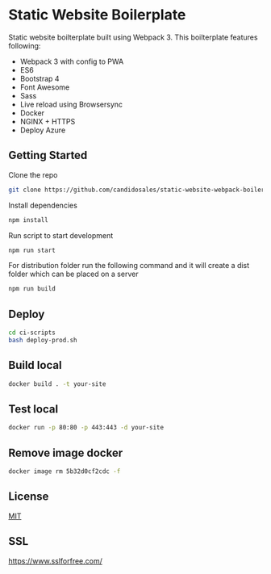 # Static Website Boilerplate

Static website boilterplate built using Webpack 3. This boilterplate features following:

- Webpack 3 with config to PWA
- ES6
- Bootstrap 4
- Font Awesome
- Sass
- Live reload using Browsersync
- Docker
- NGINX + HTTPS
- Deploy Azure

## Getting Started

Clone the repo

```sh
git clone https://github.com/candidosales/static-website-webpack-boilerplate.git
```

Install dependencies

```sh
npm install
```

Run script to start development

```sh
npm run start
```

For distribution folder run the following command and it will create a dist folder which can be placed on a server

```sh
npm run build
```

## Deploy

```sh
cd ci-scripts
bash deploy-prod.sh
```

## Build local

```sh
docker build . -t your-site
```

## Test local

```sh
docker run -p 80:80 -p 443:443 -d your-site
```

## Remove image docker

```sh
docker image rm 5b32d0cf2cdc -f
```

## License
[MIT](LICENSE)

## SSL
https://www.sslforfree.com/
